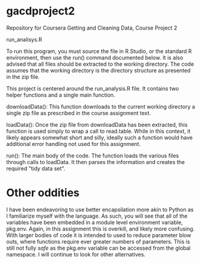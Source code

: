 # gacdproject2
Repository for Coursera Getting and Cleaning Data, Course Project 2

run_analisys.R

To run this program, you must source the file in R Studio, or the standard R environment, then use the run() command documented below.
It is also advised that all files should be extracted to the working directory. The code assumes that the working directory is the directory
structure as presented in the zip file.

This project is centered around the run_analysis.R file. It contains two helper functions and a single main function.

downloadData(): This function downloads to the current working directory a single zip file as prescribed in the course assignment text.

loadData(): 	Once the zip file from downloadData has been extracted, this function is used simply to wrap a call to read.table. While
				in this context, it likely appears somewhat short and silly, ideally such a function would have additional error 
				handling not used for this assignment.

run():			The main body of the code. The function loads the various files through calls to loadData. It then parses the information
				and creates the required "tidy data set".

# Other oddities

I have been endeavoring to use better encapsilation more akin to Python as I familiarize myself with the language. As such, you will
see that all of the variables have been embedded in a module level environment variable, pkg.env. Again, in this assignment
this is overkill, and likely more confusing. With larger bodies of code it is intended to used to reduce parameter blow outs, where 
functions require ever greater numbers of parameters. This is still not fully _safe_ as the pkg.env variable can be accessed from
the global namespace. I will continue to look for other alternatives.

